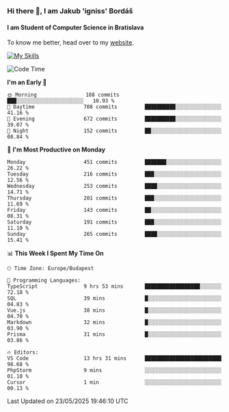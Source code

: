 ### Hi there 👋, I am Jakub 'igniss' Bordáš

#### I am Student of Computer Science in Bratislava
To know me better, head over to my [website](https://bordas.sk).

[![My Skills](https://skillicons.dev/icons?i=js,typescript,html,css,figma,svelte,vue,next,postgresql,nest,express,nodejs)](https://bordas.sk)


<!--START_SECTION:waka-->
![Code Time](http://img.shields.io/badge/Code%20Time-1%2C910%20hrs%2055%20mins-blue)

**I'm an Early 🐤** 

```text
🌞 Morning                188 commits         ███░░░░░░░░░░░░░░░░░░░░░░   10.93 % 
🌆 Daytime                708 commits         ██████████░░░░░░░░░░░░░░░   41.16 % 
🌃 Evening                672 commits         ██████████░░░░░░░░░░░░░░░   39.07 % 
🌙 Night                  152 commits         ██░░░░░░░░░░░░░░░░░░░░░░░   08.84 % 
```
📅 **I'm Most Productive on Monday** 

```text
Monday                   451 commits         ███████░░░░░░░░░░░░░░░░░░   26.22 % 
Tuesday                  216 commits         ███░░░░░░░░░░░░░░░░░░░░░░   12.56 % 
Wednesday                253 commits         ████░░░░░░░░░░░░░░░░░░░░░   14.71 % 
Thursday                 201 commits         ███░░░░░░░░░░░░░░░░░░░░░░   11.69 % 
Friday                   143 commits         ██░░░░░░░░░░░░░░░░░░░░░░░   08.31 % 
Saturday                 191 commits         ███░░░░░░░░░░░░░░░░░░░░░░   11.10 % 
Sunday                   265 commits         ████░░░░░░░░░░░░░░░░░░░░░   15.41 % 
```


📊 **This Week I Spent My Time On** 

```text
🕑︎ Time Zone: Europe/Budapest

💬 Programming Languages: 
TypeScript               9 hrs 53 mins       ██████████████████░░░░░░░   72.18 % 
SQL                      39 mins             █░░░░░░░░░░░░░░░░░░░░░░░░   04.83 % 
Vue.js                   38 mins             █░░░░░░░░░░░░░░░░░░░░░░░░   04.70 % 
Markdown                 32 mins             █░░░░░░░░░░░░░░░░░░░░░░░░   03.90 % 
Prisma                   31 mins             █░░░░░░░░░░░░░░░░░░░░░░░░   03.86 % 

🔥 Editors: 
VS Code                  13 hrs 31 mins      █████████████████████████   98.68 % 
PhpStorm                 9 mins              ░░░░░░░░░░░░░░░░░░░░░░░░░   01.18 % 
Cursor                   1 min               ░░░░░░░░░░░░░░░░░░░░░░░░░   00.13 % 
```


 Last Updated on 23/05/2025 19:46:10 UTC
<!--END_SECTION:waka-->
